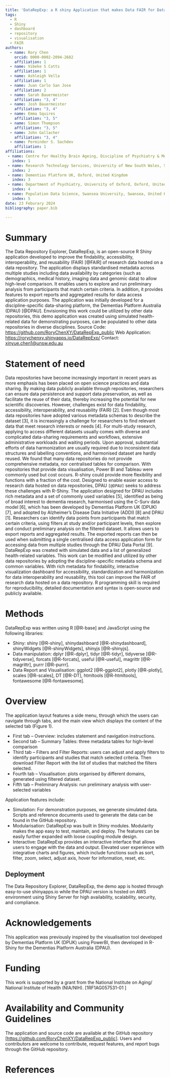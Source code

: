 ```yaml
---
title: 'DataRepExp: a R shiny Application that makes Data FAIR for Data Repositories'
tags:
  - R
  - Shiny
  - dashboard
  - repository
  - visualisation
  - FAIR
authors:
  - name: Rory Chen
    orcid: 0000-0002-2094-2682
    affiliation: 1 
  - name: Vibeke S Catts
    affiliation: 1
  - name: Ashleigh Vella
    affiliation: 1
  - name: Juan Carlo San Jose
    affiliation: 2
  - name: Sarah Bauermeister
    affiliation: "3, 4"
  - name: Josh Bauermeister
    affiliation: "3, 4"
  - name: Emma Squires
    affiliation: "3, 5"
  - name: Simon Thompson
    affiliation: "3, 5"
  - name: John Gallacher
    affiliation: "3, 4"
  - name: Perminder S. Sachdev
    affiliation: 1  
affiliations:
 - name: Centre for Healthy Brain Ageing, Discipline of Psychiatry & Mental Health, School of Clinical Medicine, University of New South Wales, Sydney, Australia
   index: 1
 - name: Research Technology Services, University of New South Wales, Sydney, Australia
   index: 2
 - name: Dementias Platform UK, Oxford, United Kingdom
   index: 3
 - name: Department of Psychiatry, University of Oxford, Oxford, United Kingdom
   index: 4
 - name: Population Data Science, Swansea University, Swansea, United Kingdom
   index: 5
date: 23 Feburary 2024
bibliography: paper.bib

---
```


# Summary

The Data Repository Explorer, DataRepExp, is an open-source R Shiny application developed to improve the findability, accessibility, interoperability, and reusability (FAIR) [@FAIR] of research data hosted on  a data repository. 
The application displays standardised metadata across multiple studies including data availability by categories (such as demographics, medical history, imaging data and genomic data) to allow high-level comparison. It enables users to explore and run preliminary analysis from participants that match certain criteria. In addition, it provides features to export reports and aggregated results for data access application purposes.
The application was initially developed for a discipline-specific data-sharing platform, the Dementias Platform Australia (DPAU) [@DPAU]. Envisioning this work could be utilized by other data repositories, this demo application was created using simulated health-related data for demonstrating purposes, can be populated to other data repositories in diverse disciplines.
Source Code: https://github.com/RoryChenXY/DataRepExp_public 
Web Application: https://rorychenxy.shinyapps.io/DataRepExp/ 
Contact: xinyue.chen1@unsw.edu.au


# Statement of need

Data repositories have become increasingly important in recent years as more emphasis has been placed on open science practices and data sharing. By making data publicly available through repositories, researchers can ensure data persistence and support data preservation, as well as facilitate the reuse of their data, thereby increasing the potential for new scientific discoveries. However, challenges exist for data findability, accessibility, interoperability, and reusability (FAIR) [2].
Even though most data repositories have adopted various metadata schemas to describe the dataset [3], it is increasingly a challenge for researchers to find relevant data that meet research interests or needs [4]. For multi-study research, applying to access different datasets usually comes with diverse and complicated data-sharing requirements and workflows, extensive administrative workloads and waiting periods. Upon approval, substantial efforts of data harmonization are usually required due to inconsistent data structures and labelling conventions, and harmonised dataset are hardly reused. We found that many data repositories do not provide comprehensive metadata, nor centralised tables for comparison. With repositories that provide data visualisation, Power BI and Tableau were commonly used but cost occurs. R-shiny could provide more flexibility and functions with a fraction of the cost.
Designed to enable easier access to research data hosted on data repositories, DPAU `[@DPAU]` seeks to address these challenges with R-Shiny. The application designed for DPAU includes rich metadata and a set of commonly used variables [5], identified as being of broad interest to dementia research, harmonised using the C-Surv data model [6], which has been developed by Dementias Platform UK (DPUK) [7], and adopted by Alzheimer’s Disease Data Initiative (ADDI) [8] and DPAU [1]. Researchers can identify data points from participants that match certain criteria, using filters at study and/or participant levels, then explore and conduct preliminary analysis on the filtered dataset. It allows users to export reports and aggregated results. The exported reports can then be used when submitting a single centralised data access application form for accessing data from multiple studies through the DPAU Data Portal [9].
DataRepExp was created with simulated data and a list of generalized health-related variables. This work can be modified and utilized by other data repositories by adopting the discipline-specific metadata schema and common variables. With rich metadata for findability, interactive visualization dashboard for accessibility, standardization and harmonization for data interoperability and reusability, this tool can improve the FAIR of research data hosted on a data repository. R programming skill is required for reproducibility, detailed documentation and syntax is open-source and publicly available.


# Methods

DataRepExp was written using R [@R-base] and JavaScript using the following libraries:

-  Shiny: shiny [@R-shiny], shinydashboard [@R-shinydashboard], shinyWidgets [@R-shinyWidgets], shinyjs [@R-shinyjs].
-  Data manipulation: dplyr [@R-dplyr], tidyr [@R-tidyr], tidyverse [@R-tidyverse], forcats [@R-forcats], useful [@R-useful], magrittr [@R-magrittr], purrr [@R-purrr].
-  Data Report and Visualisation: ggplot2 [@R-ggplot2], plotly [@R-plotly], scales [@R-scales], DT [@R-DT], htmltools [@R-htmltools], fontawesome [@R-fontawesome].

# Overview

The application layout features a side menu, through which the users can navigate through tabs, and the main view which displays the content of the selected tab (Figure 1).
-  First tab – Overview: includes statement and navigation instructions.
-  Second tab – Summary Tables: three metadata tables for high-level comparison
-  Third tab – Filters and Filter Reports: users can adjust and apply filters to identify participants and studies that match selected criteria. Then download Filter Report with the list of studies that matched the filters selected.
-  Fourth tab – Visualisation: plots organised by different domains, generated using filtered dataset.
-  Fifth tab – Preliminary Analysis: run preliminary analysis with user-selected variables

Application features include:
-  Simulation: For demonstration purposes, we generate simulated data. Scripts and reference documents used to generate the data can be found in the GitHub repository.
-  Modularisation: DataRepExp was built in Shiny modules. Modularity makes the app easy to test, maintain, and deploy. The features can be easily further expanded with loose coupling module design.
-  Interactive: DataRepExp provides an interactive interface that allows users to engage with the data and output. Elevated user experience with integrative charts and figures, which include functions such as sort, filter, zoom, select, adjust axis, hover for information, reset, etc.

## Deployment

The Data Repository Explorer, DataRepExp, the demo app is hosted through easy-to-use shinyapps.io while the DPAU version is hosted on AWS environment using Shiny Server for high availability, scalability, security, and compliance.

# Acknowledgements

This application was previously inspired by the visualisation tool developed by Dementias Platform UK (DPUK) using PowerBI, then developed in R-Shiny for the Dementias Platform Australia (DPAU).

# Funding
This work is supported by a grant from the National Institute on Aging/ National Institute of Health (NIA/NIH). [1RF1AG057531-01 ]

# Availability and Community Guidelines
The application and source code are available at the GitHub repository [https://github.com/RoryChenXY/DataRepExp_public]. Users and contributors are welcome to contribute, request features, and report bugs through the GitHub repository.

# References
